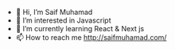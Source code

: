 - 👋 Hi, I’m Saif Muhamad
- 👀 I’m interested in Javascript 
- 🌱 I’m currently learning React & Next js
- 📫 How to reach me http://saifmuhamad.com/

